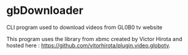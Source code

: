 gbDownloader
============

CLI program used to download videos from GL0B0 tv website

This program uses the library from xbmc created by Victor Hirota and hosted here : https://github.com/vitorhirota/plugin.video.globotv.

